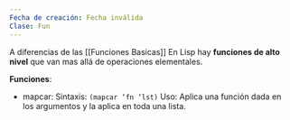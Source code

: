 ```yaml
---
Fecha de creación: Fecha inválida
Clase: Fun
---
```

A diferencias de las [[Funciones Basicas]] En Lisp hay **funciones de alto nivel** que van mas allá de operaciones elementales.

**Funciones**:
- mapcar:
	Sintaxis: `(mapcar ‘fn ‘lst)`
	Uso: Aplica una función dada en los argumentos y la aplica en toda una lista.